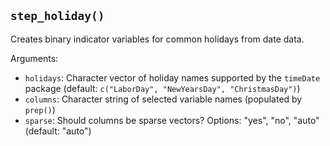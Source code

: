 ## `step_holiday()`

Creates binary indicator variables for common holidays from date data.

Arguments:
* `holidays`: Character vector of holiday names supported by the `timeDate` package (default: `c("LaborDay", "NewYearsDay", "ChristmasDay")`)
* `columns`: Character string of selected variable names (populated by `prep()`)
* `sparse`: Should columns be sparse vectors? Options: "yes", "no", "auto" (default: "auto")
